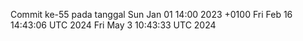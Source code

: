 Commit ke-55 pada tanggal Sun Jan 01 14:00 2023 +0100
Fri Feb 16 14:43:06 UTC 2024
Fri May  3 10:43:33 UTC 2024
